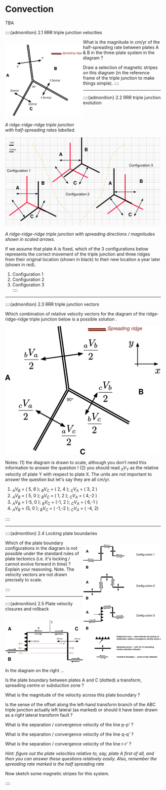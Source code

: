 # Convection

TBA























::::{admonition} 2.1 RRR triple junction velocities

<div style="width:50%;float:left;" >

![](Figures/kinematics/TripleJunctionExerciseFigure1.svg)

*A ridge-ridge-ridge triple junction with half-spreading rates labelled.*
</div>

What is the magnitude in cm/yr of the half-spreading rate between plates A & B in the three-plate system in the diagram ?  

Draw a selection of magnetic stripes on this diagram (in the reference frame of the triple junction to make things simple).
::::

---

::::{admonition} 2.2 RRR triple junction evolution

![](Figures/kinematics/TripleJunctionExerciseFigure2.svg)

*A ridge-ridge-ridge triple junction with spreading directions / magnitudes shown in scaled arrows.*

If we assume that plate A is fixed, which of the 3 configurations below represents the correct movement of the triple junction and three ridges from their original location (shown in black) to their new location a year later (shown in red). 

   1. Configuration 1	
   2. Configuration 2	 
   3. Configuration 3	
 ::::

 ---

::::{admonition} 2.3 RRR triple junction vectors

Which combination of relative velocity vectors for the diagram of the ridge-ridge-ridge triple junction below is a possible solution . 


![](Figures/kinematics/TripleJunctionExerciseFigure3.svg)

Notes: (1) the diagram is drawn to scale, although you don’t need this information to answer the question !      (2) you should read $_X V _Y$ as the relative velocity of plate Y with respect to plate X. The units are not important to answer the question but let's say they are all cm/yr.

  1. $_A V _B$ = ( 5, 6 ); $_B V _C$ =  ( 2, 4 ); $_C V _A$ = ( 3, 2 ) 	  
  2. $_A V _B$ = ( 5, 0 ); $_B V _C$ =  ( 1, 2 ); $_C V _A$ = ( 4,-2 ) 	  
  3. $_A V _B$ = (-5, 0 ); $_B V _C$ =  (-1, 2 ); $_C V _A$ = ( 6,-1 ) 	  
  4. $_A V _B$ =  (5, 0 ); $_B V _C$ = ( -1,-2 ); $_C V _A$ = ( -4, 2) 	  

::::

---

::::{admonition} 2.4 Locking plate boundaries


<div style="width:50%;float:right;" >

![](Figures/kinematics/TripleJunctionExerciseFigure4.svg)

</div>

Which of the plate boundary configurations in the diagram is not possible under the standard rules of plate tectonics (i.e. it's locking / cannot evolve forward in time) ?   Explain your reasoning. 
Note. The velocity vectors are not drawn precisely to scale.

::::

---

::::{admonition} 2.5 Plate velocity closures and rollback


<div style="width:50%;float:right;" >

![](Figures/kinematics/TripleJunctionExerciseFigure5.svg)

</div>

In the diagram on the right ...  

Is the plate boundary between plates A and C (dotted) a transform, spreading centre or subduction zone ?

What is the magnitude of the velocity across this plate boundary ?

Is the sense of the offset along the left-hand transform branch of the ABC triple junction actually left lateral (as marked) or should it have been drawn as a right lateral transform fault ? 

What is the separation / convergence velocity of the line p-p' ?

What is the separation / convergence velocity of the line q-q' ?

What is the separation / convergence velocity of the line r-r' ?

*Hint: figure out the plate velocities relative to, say, plate A first of all, and then you can answer these questions relatively easily. Also, remember the spreading rate marked is the half spreading rate*

Now sketch some magnetic stripes for this system.

::::

